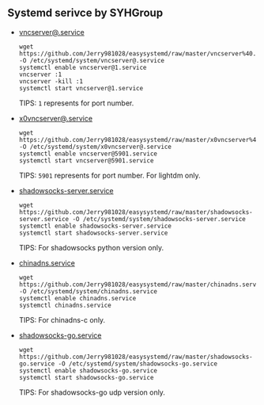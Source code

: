 ## Systemd serivce by SYHGroup  

 * [vncserver@.service](https://github.com/Jerry981028/easysystemd/blob/master/vncserver%40.service)  
   ```
   wget https://github.com/Jerry981028/easysystemd/raw/master/vncserver%40.service -O /etc/systemd/system/vncserver@.service  
   systemctl enable vncserver@1.service  
   vncserver :1  
   vncserver -kill :1  
   systemctl start vncserver@1.service  
   ```
   TIPS: `1` represents for port number.  

 * [x0vncserver@.service](https://github.com/Jerry981028/easysystemd/blob/master/x0vncserver%40.service)  
   ```
   wget https://github.com/Jerry981028/easysystemd/raw/master/x0vncserver%40.service -O /etc/systemd/system/x0vncserver@.service  
   systemctl enable vncserver@5901.service  
   systemctl start vncserver@5901.service  
   ```
   TIPS: `5901` represents for port number. For lightdm only.  

 * [shadowsocks-server.service](https://github.com/Jerry981028/easysystemd/blob/master/shadowsocks-server.service)  
   ```
   wget https://github.com/Jerry981028/easysystemd/raw/master/shadowsocks-server.service -O /etc/systemd/system/shadowsocks-server.service  
   systemctl enable shadowsocks-server.service  
   systemctl start shadowsocks-server.service  
   ```
   TIPS: For shadowsocks python version only.  

 * [chinadns.service](https://github.com/Jerry981028/easysystemd/blob/master/chinadns.service)  
   ```
   wget https://github.com/Jerry981028/easysystemd/raw/master/chinadns.service -O /etc/systemd/system/chinadns.service
   systemctl enable chinadns.service  
   systemctl chinadns.service  
   ```
   TIPS: For chinadns-c only.  

 * [shadowsocks-go.service](https://github.com/Jerry981028/easysystemd/blob/master/shadowsocks-go.service)  
   ```
   wget https://github.com/Jerry981028/easysystemd/raw/master/shadowsocks-go.service -O /etc/systemd/system/shadowsocks-go.service 
   systemctl enable shadowsocks-go.service 
   systemctl start shadowsocks-go.service 
   ```
   TIPS: For shadowsocks-go udp version only.  
